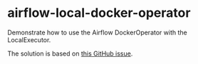 # airflow-local-docker-operator

Demonstrate how to use the Airflow DockerOperator with the LocalExecutor.

The solution is based on [this GitHub issue](https://github.com/apache/airflow/issues/8605).
